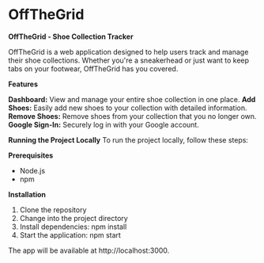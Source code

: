 # OffTheGrid

**OffTheGrid - Shoe Collection Tracker**

OffTheGrid is a web application designed to help users track and manage their shoe collections. Whether you're a sneakerhead or just want to keep tabs on your footwear, OffTheGrid has you covered.

**Features**

**Dashboard:** View and manage your entire shoe collection in one place.
**Add Shoes:** Easily add new shoes to your collection with detailed information.
**Remove Shoes:** Remove shoes from your collection that you no longer own.
**Google Sign-In:** Securely log in with your Google account.

**Running the Project Locally**
To run the project locally, follow these steps:

**Prerequisites**
- Node.js
- npm
  
**Installation**
1. Clone the repository
2. Change into the project directory
3. Install dependencies: npm install
4. Start the application: npm start

The app will be available at http://localhost:3000.
